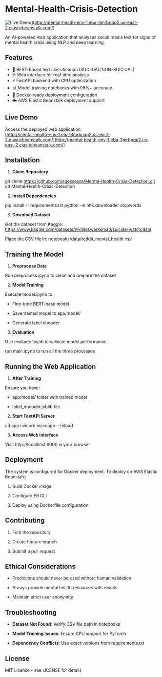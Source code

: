 # Mental-Health-Crisis-Detection

![Live Demo](https://img.shields.io/badge/Demo-Live%20Demo-brightgreen)](http://mental-health-env-1.eba-3mrbnqp2.us-east-2.elasticbeanstalk.com/)

An AI-powered web application that analyzes social media text for signs of mental health crisis using NLP and deep learning.

## Features

- 🧠 BERT-based text classification (SUICIDAL/NON-SUICIDAL)
- 🌐 Web interface for real-time analysis
- ⚡ FastAPI backend with CPU optimization
- 📊 Model training notebooks with 98%+ accuracy
- 🐳 Docker-ready deployment configuration
- ☁️ AWS Elastic Beanstalk deployment support

## Live Demo

Access the deployed web application:  
[http://mental-health-env-1.eba-3mrbnqp2.us-east-2.elasticbeanstalk.com/](http://mental-health-env-1.eba-3mrbnqp2.us-east-2.elasticbeanstalk.com/)

## Installation

1. **Clone Repository**

git clone https://github.com/sgessesse/Mental-Health-Crisis-Detection.git
cd Mental-Health-Crisis-Detection

2. **Install Dependencies**

pip install -r requirements.txt
python -m nltk.downloader stopwords

3. **Download Dataset**

Get the dataset from Kaggle:
https://www.kaggle.com/datasets/nikhileswarkomati/suicide-watch/data

Place the CSV file in:
notebooks/data/reddit_mental_health.csv

## Training the Model

1. **Preprocess Data**

Run preprocess.ipynb to clean and prepare the dataset

2. **Model Training**

Execute model.ipynb to:

- Fine-tune BERT-base model

- Save trained model to app/model/

- Generate label encoder

3. **Evaluation**

Use evaluate.ipynb to validate model performance

run main.ipynb to run all the three processes

## Running the Web Application

1. **After Training**

Ensure you have:

- app/model/ folder with trained model

- label_encoder.joblib file

2. **Start FastAPI Server**

cd app
uvicorn main:app --reload

3. **Access Web Interface**

Visit http://localhost:8000 in your browser

## Deployment

The system is configured for Docker deployment. To deploy on AWS Elastic Beanstalk:

1. Build Docker image

2. Configure EB CLI

3. Deploy using Dockerfile configuration

## Contributing

1. Fork the repository

2. Create feature branch

3. Submit a pull request

## Ethical Considerations

- Predictions should never be used without human validation

- Always provide mental health resources with results

- Maintain strict user anonymity

## Troubleshooting

- **Dataset Not Found**: Verify CSV file path in notebooks

- **Model Training Issues**: Ensure GPU support for PyTorch

- **Dependency Conflicts**: Use exact versions from requirements.txt

## License

MIT License - see LICENSE for details